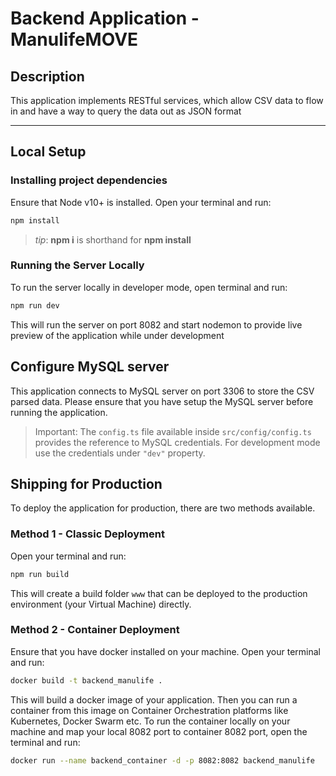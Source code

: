 # Backend Application - ManulifeMOVE

## Description

This application implements RESTful services, which allow CSV data to flow in and have a way to query the data out as JSON format

***

## Local Setup

### Installing project dependencies

Ensure that Node v10+ is installed. Open your terminal and run:

```bash
npm install
```

>_tip_: **npm i** is shorthand for **npm install**

### Running the Server Locally

To run the server locally in developer mode, open terminal and run:

```bash
npm run dev
```

This will run the server on port 8082 and start nodemon to provide live preview of the application while under development

## Configure MySQL server

This application connects to MySQL server on port 3306 to store the CSV parsed data. Please ensure that you have setup the MySQL server before running the application.

> Important: The `config.ts` file available inside `src/config/config.ts` provides the reference to MySQL credentials. For development mode use the credentials under `"dev"` property.

## Shipping for Production

To deploy the application for production, there are two methods available.

### Method 1 - Classic Deployment

Open your terminal and run:

```bash
npm run build
```

This will create a build folder `www` that can be deployed to the production environment (your Virtual Machine) directly.

### Method 2 - Container Deployment

Ensure that you have docker installed on your machine. Open your terminal and run:

```bash
docker build -t backend_manulife .
```

This will build a docker image of your application. Then you can run a container from this image on Container Orchestration platforms like Kubernetes, Docker Swarm etc. To run the container locally on your machine and map your local 8082 port to container 8082 port, open the terminal and run:

```bash
docker run --name backend_container -d -p 8082:8082 backend_manulife
```
